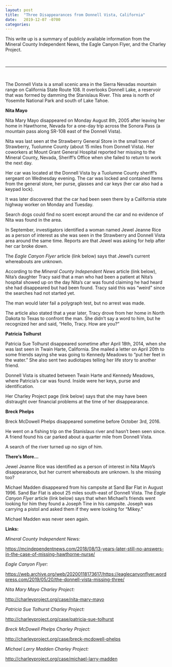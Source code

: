 ```yaml
---
layout: post
title:  "Three Disappearances from Donnell Vista, California"
date:   2019-12-07 -0700
categories:
---
```

This write up is a summary of publicly available information from the Mineral County Independent News, the Eagle Canyon Flyer, and the Charley Project.


<br>

----

<br>


The Donnell Vista is a small scenic area in the Sierra Nevadas mountain range on California State Route 108.  It overlooks Donnell Lake, a reservoir that was formed by damming the Stanislaus River.  This area is north of Yosemite National Park and south of Lake Tahoe.


**Nita Mayo**

Nita Mary Mayo disappeared on Monday August 8th, 2005 after leaving her home in Hawthorne, Nevada for a one-day trip across the Sonora Pass (a mountain pass along SR-108 east of the Donnell Vista).


Nita was last seen at the Strawberry General Store in the small town of Strawberry, Tuolumne County (about 15 miles from Donnell Vista).  Her coworkers at Mount Grant General Hospital reported her missing to the Mineral County, Nevada, Sheriff’s Office when she failed to return to work the next day.


Her car was located at the Donnell Vista by a Tuolumne County sheriff’s sergeant on Wednesday evening.  The car was locked and contained items from the general store, her purse, glasses and car keys (her car also had a keypad lock).


It was later discovered that the car had been seen there by a California state highway worker on Monday and Tuesday.


Search dogs could find no scent except around the car and no evidence of Nita was found in the area.

In September, investigators identified a woman named Jewel Jeanne Rice as a person of interest as she was seen in the Strawberry and Donnell Vista area around the same time.  Reports are that Jewel was asking for help after her car broke down.


The *Eagle Canyon Flyer* article (link below) says that Jewel’s current whereabouts are unknown.


According to the *Mineral County Independent News* article (link below), Nita’s daughter Tracy said that a man who had been a patient at Nita’s hospital showed up on the day Nita’s car was found claiming he had heard she had disappeared but had been found.  Tracy said this was “weird” since the searches had not started yet.


The man would later fail a polygraph test, but no arrest was made.


The article also stated that a year later, Tracy drove from her home in North Dakota to Texas to confront the man.  She didn’t say a word to him, but he recognized her and said, “Hello, Tracy. How are you?”



**Patricia Tolhurst**

Patricia Sue Tolhurst disappeared sometime after April 18th, 2014, when she was last seen in Twain Harte, California.  She mailed a letter on April 20th to some friends saying she was going to Kennedy Meadows to “put her feet in the water.”  She also sent two audiotapes telling her life story to another friend.


Donnell Vista is situated between Twain Harte and Kennedy Meadows, where Patricia’s car was found.  Inside were her keys, purse and identification.


Her Charley Project page (link below) says that she may have been distraught over financial problems at the time of her disappearance.


**Breck Phelps**

Breck McDowell Phelps disappeared sometime before October 3rd, 2016.


He went on a fishing trip on the Stanislaus river and hasn’t been seen since.  A friend found his car parked about a quarter mile from Donnell Vista.


A search of the river turned up no sign of him.


**There’s More...**

Jewel Jeanne Rice was identified as a person of interest in Nita Mayo’s disappearance, but her current whereabouts are unknown.  Is she missing too?


Michael Madden disappeared from his campsite at Sand Bar Flat in August 1996.  Sand Bar Flat is about 25 miles south-east of Donnell Vista.  The *Eagle Canyon Flyer* article (link below) says that when Michael’s friends went looking for him they found a Joseph Tine in his campsite.  Joseph was carrying a pistol and asked them if they were looking for “Mikey.”


Michael Madden was never seen again.


**Links:**


*Mineral County Independent News:*

<https://mcindependentnews.com/2018/08/13-years-later-still-no-answers-in-the-case-of-missing-hawthorne-nurse/>


*Eagle Canyon Flyer:*

<https://web.archive.org/web/20200118173617/https://eaglecanyonflyer.wordpress.com/2019/05/20/the-donnell-vista-missing-three/>


*Nita Mary Mayo Charley Project:*

<http://charleyproject.org/case/nita-mary-mayo>


*Patricia Sue Tolhurst Charley Project:*

<http://charleyproject.org/case/patricia-sue-tolhurst>


*Breck McDowell Phelps Charley Project:*

<http://charleyproject.org/case/breck-mcdowell-phelps>


*Michael Larry Madden Charley Project:*

<http://charleyproject.org/case/michael-larry-madden>
